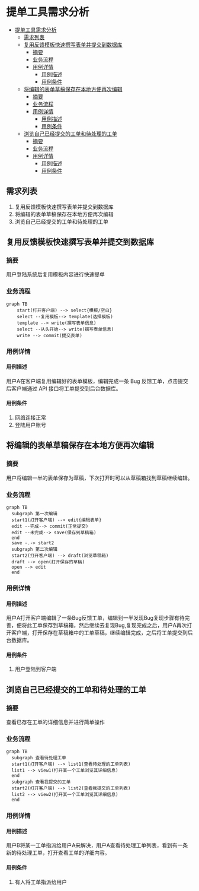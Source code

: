 # 提单工具需求分析

- [提单工具需求分析](#提单工具需求分析)
  - [需求列表](#需求列表)
  - [复用反馈模板快速撰写表单并提交到数据库](#复用反馈模板快速撰写表单并提交到数据库)
    - [摘要](#摘要)
    - [业务流程](#业务流程)
    - [用例详情](#用例详情)
      - [用例描述](#用例描述)
      - [用例条件](#用例条件)
  - [将编辑的表单草稿保存在本地方便再次编辑](#将编辑的表单草稿保存在本地方便再次编辑)
    - [摘要](#摘要-1)
    - [业务流程](#业务流程-1)
    - [用例详情](#用例详情-1)
      - [用例描述](#用例描述-1)
      - [用例条件](#用例条件-1)
  - [浏览自己已经提交的工单和待处理的工单](#浏览自己已经提交的工单和待处理的工单)
    - [摘要](#摘要-2)
    - [业务流程](#业务流程-2)
    - [用例详情](#用例详情-2)
      - [用例描述](#用例描述-2)
      - [用例条件](#用例条件-2)

## 需求列表

1. 复用反馈模板快速撰写表单并提交到数据库
2. 将编辑的表单草稿保存在本地方便再次编辑
3. 浏览自己已经提交的工单和待处理的工单


## 复用反馈模板快速撰写表单并提交到数据库

### 摘要

用户登陆系统后复用模板内容进行快速提单

### 业务流程

```mermaid
graph TB
    start(打开客户端) --> select{模板/空白}
    select --复用模板--> template(选择模板)
    template --> write(撰写表单信息)
    select --从头开始--> write(撰写表单信息)
    write --> commit(提交表单)
```

### 用例详情

#### 用例描述

用户A在客户端复用编辑好的表单模板，编辑完成一条 Bug 反馈工单，点击提交后客户端通过 API 接口将工单提交到后台数据库。

#### 用例条件

1. 网络连接正常
2. 登陆用户账号

## 将编辑的表单草稿保存在本地方便再次编辑

### 摘要

用户将编辑一半的表单保存为草稿，下次打开时可以从草稿箱找到草稿继续编辑。

### 业务流程

```mermaid
graph TB
  subgraph 第一次编辑
  start1(打开客户端) --> edit{编辑表单}
  edit --完成--> commit(正常提交)
  edit --未完成--> save(保存到草稿箱)
  end
  save -.-> start2
  subgraph 第二次编辑
  start2(打开客户端) --> draft(浏览草稿箱)
  draft --> open(打开保存的草稿)
  open --> edit
  end
```

### 用例详情

#### 用例描述

用户A打开客户端编辑了一条Bug反馈工单，编辑到一半发现Bug复现步骤有待完善，便将此工单保存到草稿箱，然后继续去复现Bug,复现完成之后，用户A再次打开客户端，打开保存在草稿箱中的工单草稿，继续编辑完成，之后将工单提交到后台数据库。

#### 用例条件

1. 用户登陆到客户端

## 浏览自己已经提交的工单和待处理的工单

### 摘要

查看已存在工单的详细信息并进行简单操作

### 业务流程

```mermaid
graph TB
  subgraph 查看待处理工单
  start1(打开客户端) --> list1(查看待处理的工单列表)
  list1 --> view1(打开某一个工单浏览其详细信息)
  end
  subgraph 查看我提交的工单
  start2(打开客户端) --> list2(查看我提交的工单列表)
  list2 --> view2(打开某一个工单浏览其详细信息)
  end
```

### 用例详情

#### 用例描述

用户B将某一工单指派给用户A来解决，用户A查看待处理工单列表，看到有一条新的待处理工单，打开查看工单的详细内容。
#### 用例条件

1. 有人将工单指派给用户